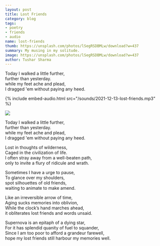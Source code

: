 ```yaml
---
layout: post
title: Lost Friends
category: blog
tags:
- poetry
- friends
- audio
name: lost-friends
thumb: https://unsplash.com/photos/lSegRSDBMLw/download?w=437
summary: My musing in my solitude.
image: https://unsplash.com/photos/lSegRSDBMLw/download?w=437
author: Tushar Sharma
---
```


Today I walked a little further, <br>
further than yesterday.<br>
while my feet ache and plead,<br>
I dragged 'em without paying any heed.<!-- truncate_here -->


{% include embed-audio.html src="/sounds/2021-12-13-lost-friends.mp3" %}<br>
<!--begin_of_post -->

<p>
 <img src="https://i.imgur.com/imYXtDU.jpg"  />
</p>

Today I walked a little further, <br>
further than yesterday.<br>
while my feet ache and plead,<br>
I dragged 'em without paying any heed.<br>

Lost in thoughts of wilderness,<br>
Caged in the civilization of life.<br>
I often stray away from a well-beaten path,<br>
only to invite a flury of ridicule and wrath.<br>

Sometimes I have a urge to pause, <br>
To glance over my shoulders, <br>
spot silhouettes of old friends,<br>
waiting to animate to make amend.<br>

Like an irreversible arrow of time,<br>
Aging sucks memories into oblivion,<br>
While the clock’s hand marches ahead, <br>
it obliterates lost friends and words unsaid.<br> 

Supernova is an epitaph of a dying star,<br>
For it has splendid quanity of fuel to squander,<br>
Since I am too poor to afford a grandeur farewell,<br>
hope my lost friends still harbour my memories well.<br>
<!--end_of_post -->

